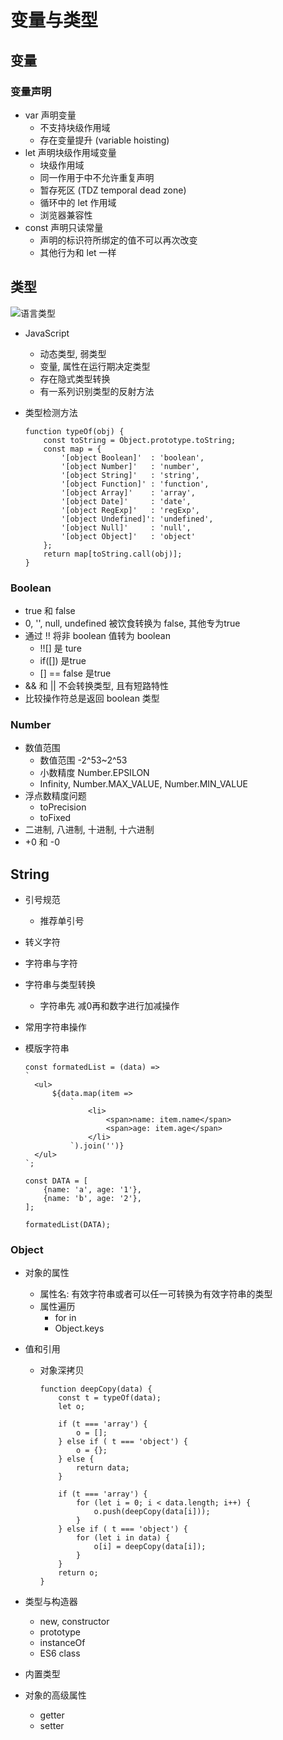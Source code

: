# 变量与类型

## 变量

### 变量声明

- var 声明变量
  - 不支持块级作用域
  - 存在变量提升 (variable hoisting)
- let 声明块级作用域变量
  - 块级作用域
  - 同一作用于中不允许重复声明
  - 暂存死区 (TDZ temporal dead zone)
  - 循环中的 let 作用域
  - 浏览器兼容性
- const 声明只读常量
  - 声明的标识符所绑定的值不可以再次改变
  - 其他行为和 let 一样

## 类型

![语言类型](https://pic3.zhimg.com/80/b0aeb7ffd1667b9162e5329154d43777_hd.jpg)

- JavaScript

  - 动态类型, 弱类型
  - 变量, 属性在运行期决定类型
  - 存在隐式类型转换
  - 有一系列识别类型的反射方法

- 类型检测方法

  ```
  function typeOf(obj) {
      const toString = Object.prototype.toString;
      const map = {
          '[object Boolean]'  : 'boolean',
          '[object Number]'   : 'number',
          '[object String]'   : 'string',
          '[object Function]' : 'function',
          '[object Array]'    : 'array',
          '[object Date]'     : 'date',
          '[object RegExp]'   : 'regExp',
          '[object Undefined]': 'undefined',
          '[object Null]'     : 'null',
          '[object Object]'   : 'object'
      };
      return map[toString.call(obj)];
  }
  ```

### Boolean

- true 和 false
- 0, '', null, undefined 被饮食转换为 false, 其他专为true
- 通过 !! 将非 boolean 值转为 boolean 
  - !![] 是 ture
  - if([]) 是true
  - [] == false 是true
- && 和 || 不会转换类型, 且有短路特性
- 比较操作符总是返回 boolean 类型

### Number

- 数值范围
  - 数值范围 -2^53~2^53
  - 小数精度 Number.EPSILON
  - Infinity, Number.MAX_VALUE, Number.MIN_VALUE
- 浮点数精度问题
  - toPrecision
  - toFixed
- 二进制, 八进制, 十进制, 十六进制
- +0 和 -0

## String

- 引号规范

  - 推荐单引号

- 转义字符

- 字符串与字符

- 字符串与类型转换

  - 字符串先 减0再和数字进行加减操作

- 常用字符串操作

- 模版字符串

  ```
  const formatedList = (data) => 
  `
  	<ul>
  		${data.map(item => 
  			`
  				<li>
  					<span>name: item.name</span>
  					<span>age: item.age</span>
  				</li>
  			`).join('')}
  	</ul>
  `;
  
  const DATA = [
      {name: 'a', age: '1'},
      {name: 'b', age: '2'},
  ];
  
  formatedList(DATA);
  ```

### Object

- 对象的属性

  - 属性名: 有效字符串或者可以任一可转换为有效字符串的类型
  - 属性遍历
    - for in
    - Object.keys

- 值和引用

  - 对象深拷贝

    ```
    function deepCopy(data) {
        const t = typeOf(data);
        let o;
    
        if (t === 'array') {
            o = [];
        } else if ( t === 'object') {
            o = {};
        } else {
            return data;
        }
    
        if (t === 'array') {
            for (let i = 0; i < data.length; i++) {
                o.push(deepCopy(data[i]));
            }
        } else if ( t === 'object') {
            for (let i in data) {
                o[i] = deepCopy(data[i]);
            }
        }
        return o;
    }
    ```

- 类型与构造器

  - new, constructor
  - prototype
  - instanceOf
  - ES6 class

- 内置类型

- 对象的高级属性

  - getter
  - setter